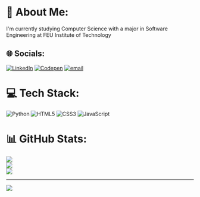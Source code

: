 # 💫 About Me:
I'm currently studying Computer Science with a major in Software Engineering at FEU Institute of Technology


## 🌐 Socials:
[![LinkedIn](https://img.shields.io/badge/LinkedIn-%230077B5.svg?logo=linkedin&logoColor=white)](https://linkedin.com/in/yopbascos) [![Codepen](https://img.shields.io/badge/Codepen-000000?logo=codepen&logoColor=white)](https://codepen.io/Yopfiel-Bascos) [![email](https://img.shields.io/badge/Email-D14836?logo=gmail&logoColor=white)](mailto:bscs.yop@gmail.com) 

# 💻 Tech Stack:
![Python](https://img.shields.io/badge/python-3670A0?style=for-the-badge&logo=python&logoColor=ffdd54) ![HTML5](https://img.shields.io/badge/html5-%23E34F26.svg?style=for-the-badge&logo=html5&logoColor=white) ![CSS3](https://img.shields.io/badge/css3-%231572B6.svg?style=for-the-badge&logo=css3&logoColor=white) ![JavaScript](https://img.shields.io/badge/javascript-%23323330.svg?style=for-the-badge&logo=javascript&logoColor=%23F7DF1E)
# 📊 GitHub Stats:
![](https://github-readme-stats.vercel.app/api?username=yopbascos&theme=dark&hide_border=false&include_all_commits=false&count_private=false)<br/>
![](https://nirzak-streak-stats.vercel.app/?user=yopbascos&theme=dark&hide_border=false)<br/>
![](https://github-readme-stats.vercel.app/api/top-langs/?username=yopbascos&theme=dark&hide_border=false&include_all_commits=false&count_private=false&layout=compact)

---
[![](https://visitcount.itsvg.in/api?id=yopbascos&icon=0&color=0)](https://visitcount.itsvg.in)

<!-- Proudly created with GPRM ( https://gprm.itsvg.in ) -->
